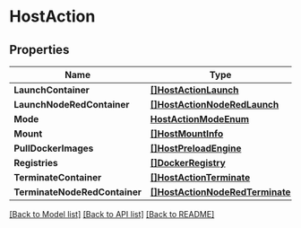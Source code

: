 # HostAction

## Properties

Name | Type | Description | Notes
------------ | ------------- | ------------- | -------------
**LaunchContainer** | [**[]HostActionLaunch**](HostActionLaunch.md) |  | [optional] 
**LaunchNodeRedContainer** | [**[]HostActionNodeRedLaunch**](HostActionNodeRedLaunch.md) |  | [optional] 
**Mode** | [**HostActionModeEnum**](HostActionModeEnum.md) |  | [optional] 
**Mount** | [**[]HostMountInfo**](HostMountInfo.md) |  | [optional] 
**PullDockerImages** | [**[]HostPreloadEngine**](HostPreloadEngine.md) |  | [optional] 
**Registries** | [**[]DockerRegistry**](DockerRegistry.md) |  | [optional] 
**TerminateContainer** | [**[]HostActionTerminate**](HostActionTerminate.md) |  | [optional] 
**TerminateNodeRedContainer** | [**[]HostActionNodeRedTerminate**](HostActionNodeRedTerminate.md) |  | [optional] 

[[Back to Model list]](../README.md#documentation-for-models) [[Back to API list]](../README.md#documentation-for-api-endpoints) [[Back to README]](../README.md)



